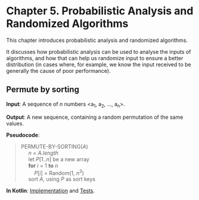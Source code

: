 Chapter 5. Probabilistic Analysis and Randomized Algorithms
===========================================================

This chapter introduces probabilistic analysis and randomized algorithms.

It discusses how probabilistic analysis can be used to analyse the inputs of algorithms, and how that can help us randomize input to ensure a better distribution (in cases where, for example, we know the input received to be generally the cause of poor performance).

## Permute by sorting

**Input**: A sequence of _n_ numbers \<a<sub>1</sub>, a<sub>2</sub>, ..., a<sub>n</sub>\>.

**Output**: A new sequence, containing a random permutation of the same values.

**Pseudocode**:
>PERMUTE-BY-SORTING(_A_)  
&nbsp;&nbsp;&nbsp;&nbsp;    _n_ = _A.length_  
&nbsp;&nbsp;&nbsp;&nbsp;    let _P_\[1.._n_] be a new array  
&nbsp;&nbsp;&nbsp;&nbsp;    **for** _i_ = 1 **to** _n_  
&nbsp;&nbsp;&nbsp;&nbsp;&nbsp;&nbsp;&nbsp;&nbsp;        _P_\[_i_] = Random(1, _n_<sup>3</sup>)  
&nbsp;&nbsp;&nbsp;&nbsp;    sort _A_, using _P_ as sort keys  
    
**In Kotlin**: [Implementation](../src/main/kotlin/chapter05/PermuteBySorting.kt) and [Tests](../src/test/kotlin/chapter05/PermuteBySortingTest.kt).

